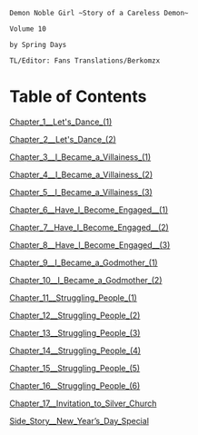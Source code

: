 ```
Demon Noble Girl ~Story of a Careless Demon~  

Volume 10

by Spring Days 
  
TL/Editor: Fans Translations/Berkomzx 
```

# Table of Contents
[Chapter_1__Let's_Dance_(1)](./Chapter_1__Let's_Dance_(1).md)

[Chapter_2__Let's_Dance_(2)](./Chapter_2__Let's_Dance_(2).md)

[Chapter_3__I_Became_a_Villainess_(1)](./Chapter_3__I_Became_a_Villainess_(1).md)

[Chapter_4__I_Became_a_Villainess_(2)](./Chapter_4__I_Became_a_Villainess_(2).md)

[Chapter_5__I_Became_a_Villainess_(3)](./Chapter_5__I_Became_a_Villainess_(3).md)

[Chapter_6__Have_I_Become_Engaged__(1)](./Chapter_6__Have_I_Become_Engaged__(1).md)

[Chapter_7__Have_I_Become_Engaged__(2)](./Chapter_7__Have_I_Become_Engaged__(2).md)

[Chapter_8__Have_I_Become_Engaged__(3)](./Chapter_8__Have_I_Become_Engaged__(3).md)

[Chapter_9__I_Became_a_Godmother_(1)](./Chapter_9__I_Became_a_Godmother_(1).md)

[Chapter_10__I_Became_a_Godmother_(2)](./Chapter_10__I_Became_a_Godmother_(2).md)

[Chapter_11__Struggling_People_(1)](./Chapter_11__Struggling_People_(1).md)

[Chapter_12__Struggling_People_(2)](./Chapter_12__Struggling_People_(2).md)

[Chapter_13__Struggling_People_(3)](./Chapter_13__Struggling_People_(3).md)

[Chapter_14__Struggling_People_(4)](./Chapter_14__Struggling_People_(4).md)

[Chapter_15__Struggling_People_(5)](./Chapter_15__Struggling_People_(5).md)

[Chapter_16__Struggling_People_(6)](./Chapter_16__Struggling_People_(6).md)

[Chapter_17__Invitation_to_Silver_Church](./Chapter_17__Invitation_to_Silver_Church.md)

[Side_Story__New_Year’s_Day_Special](./Side_Story__New_Year’s_Day_Special.md)

